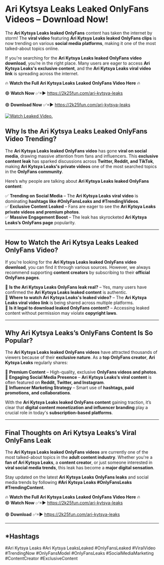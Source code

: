 # Ari Kytsya Leaks Leaked OnlyFans Videos – Download Now!

The **Ari Kytsya Leaks leaked OnlyFans** content has taken the internet by storm! The **viral video** featuring **Ari Kytsya Leaks leaked OnlyFans clips** is now trending on various **social media platforms**, making it one of the most talked-about topics online.  

If you're searching for the **Ari Kytsya Leaks leaked OnlyFans video download**, you’re in the right place. Many users are eager to access **Ari Kytsya Leaks's exclusive content**, and the **Ari Kytsya Leaks viral video link** is spreading across the internet.  

🔥 **Watch the Full Ari Kytsya Leaks Leaked OnlyFans Video Here** 🔥  

🟢 **Watch Now** ✅=► https://2k25fun.com/ari-kytsya-leaks

🟢 **Download Now** ✅=► https://2k25fun.com/ari-kytsya-leaks

[![Watch Leaked Video.](https://miro.medium.com/v2/resize:fit:828/format:webp/1*cilzJN44JGOrTw9NJCrNHA.gif "Watch Leaked Video")](https://2k25fun.com/ari-kytsya-leaks)

## **Why Is the Ari Kytsya Leaks Leaked OnlyFans Video Trending?**  

The **Ari Kytsya Leaks leaked OnlyFans video** has gone **viral on social media**, drawing massive attention from fans and influencers. This **exclusive content leak** has sparked discussions across **Twitter, Reddit, and TikTok**, making **Ari Kytsya Leaks's private videos** one of the most searched topics in the **OnlyFans community**.  

Here’s why people are talking about **Ari Kytsya Leaks leaked OnlyFans content**:  

✅ **Trending on Social Media** – The **Ari Kytsya Leaks viral video** is dominating **hashtags like #OnlyFansLeaks and #TrendingVideos**.  
✅ **Exclusive Content Leaked** – Fans are eager to see the **Ari Kytsya Leaks private videos and premium photos**.  
✅ **Massive Engagement Boost** – The leak has skyrocketed **Ari Kytsya Leaks’s OnlyFans page** popularity.  

---

## **How to Watch the Ari Kytsya Leaks Leaked OnlyFans Video?**  

If you're looking for the **Ari Kytsya Leaks leaked OnlyFans video download**, you can find it through various sources. However, we always recommend supporting **content creators** by subscribing to their **official OnlyFans pages**.  

🔹 **Is the Ari Kytsya Leaks OnlyFans leak real?** – Yes, many users have confirmed the **Ari Kytsya Leaks leaked content** is authentic.  
🔹 **Where to watch Ari Kytsya Leaks's leaked video?** – The **Ari Kytsya Leaks viral video link** is being shared across multiple platforms.  
🔹 **Is it legal to download leaked OnlyFans content?** – Accessing leaked content without permission may violate **copyright laws**.  

---

## **Why Ari Kytsya Leaks’s OnlyFans Content Is So Popular?**  

The **Ari Kytsya Leaks leaked OnlyFans videos** have attracted thousands of viewers because of their **exclusive nature**. As a **top OnlyFans creator**, **Ari Kytsya Leaks** regularly shares:  

📌 **Premium Content** – High-quality, exclusive **OnlyFans videos and photos**.  
📌 **Engaging Social Media Presence** – **Ari Kytsya Leaks’s viral content** is often featured on **Reddit, Twitter, and Instagram**.  
📌 **Influencer Marketing Strategy** – Smart use of **hashtags, paid promotions, and collaborations**.  

With the **Ari Kytsya Leaks leaked OnlyFans content** gaining traction, it’s clear that **digital content monetization and influencer branding** play a crucial role in today's **subscription-based platforms**.  

---

## **Final Thoughts on Ari Kytsya Leaks’s Viral OnlyFans Leak**  

The **Ari Kytsya Leaks leaked OnlyFans videos** are currently one of the most talked-about topics in the **adult content industry**. Whether you're a **fan of Ari Kytsya Leaks**, a **content creator**, or just someone interested in **viral social media trends**, this leak has become a **major digital sensation**.  

Stay updated on the latest **Ari Kytsya Leaks OnlyFans leaks** and social media trends by following **#Ari Kytsya Leaks #OnlyFansLeaks #TrendingContent**.  

🔥 **Watch the Full Ari Kytsya Leaks Leaked OnlyFans Video Here** 🔥  
🟢 **Watch Now** ✅=► https://2k25fun.com/ari-kytsya-leaks

🟢 **Download** ✅=► https://2k25fun.com/ari-kytsya-leaks

---

## *Hashtags
#Ari Kytsya Leaks #Ari Kytsya LeaksLeaked #OnlyFansLeaked #ViralVideo #TrendingNow #OnlyFansModel #OnlyFansLeaks #SocialMediaMarketing #ContentCreator #ExclusiveContent  